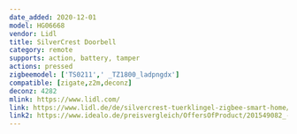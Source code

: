 ```yaml
---
date_added: 2020-12-01
model: HG06668
vendor: Lidl
title: SilverCrest Doorbell
category: remote
supports: action, battery, tamper
actions: pressed
zigbeemodel: ['TS0211',' _TZ1800_ladpngdx']
compatible: [zigate,z2m,deconz]
deconz: 4282
mlink: https://www.lidl.com/
link: https://www.lidl.de/de/silvercrest-tuerklingel-zigbee-smart-home/p365253
link2: https://www.idealo.de/preisvergleich/OffersOfProduct/201549082_-tuerklingel-zigbee-smart-home-silvercrest-multimedia.html
---
```

